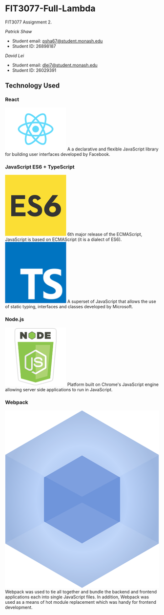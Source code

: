 # FIT3077-Full-Lambda
FIT3077 Assignment 2.

*Patrick Shaw*
- Student email: psha67@student.monash.edu
- Student ID: 26898187

*David Lei*
- Student email: dlei7@student.monash.edu
- Student ID: 26029391

## Technology Used

### React
<img src="Images/react.png" width ="200" />
A a declarative and flexible JavaScript library for building user interfaces developed by Facebook.

### JavaScript ES6 + TypeScript
<img src="Images/es6-js.png" width ="200" />
6th major release of the ECMAScript, JavaScript is based on ECMAScript (it is a dialect of ES6).
<img src="Images/typescript.png" width ="200" />
A superset of JavaScript that allows the use of static typing, interfaces and classes developed by Microsoft. 

### Node.js
<img src="Images/node.png" width ="200" />
Platform built on Chrome's JavaScript engine allowing server side applications to run in JavaScript.


### Webpack
![Webpack](Images/webpack.svg)
Webpack was used to tie all together and bundle the backend and frontend applications each into single JavaScript files.
In addition, Webpack was used as a means of hot module replacement which was handy for frontend development.
